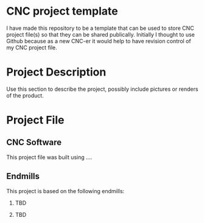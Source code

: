 # CNC project template

I have made this repository to be a template that can be used to store CNC project file(s) so that they can be shared publically. Initially I thought to use Github because as a new CNC-er it would help to have revision control of my CNC project file.



# Project Description

Use this section to describe the project, possibly include pictures or renders of the product.



# Project File

## CNC Software

This project file was built using ....

## Endmills

This project is based on the following endmills:

1. TBD

2. TBD



 
